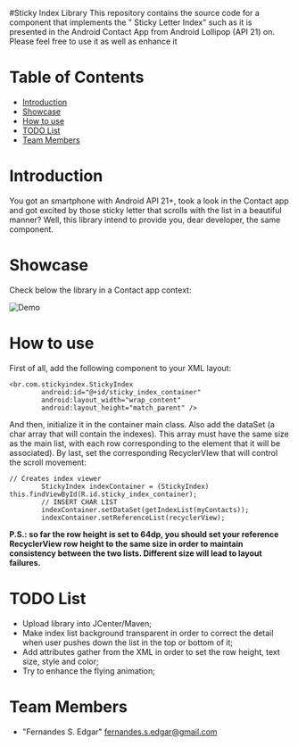 #Sticky Index Library
This repository contains the source code for a component that implements the " Sticky Letter Index" such as it is presented in the Android Contact App from Android Lollipop (API 21) on. Please feel free to use it as well as enhance it

# Table of Contents
* [Introduction](#intro)
* [Showcase](#showcase)
* [How to use](#how-to-use)
* [TODO List](#to-do)
* [Team Members](#team-members)


# <a name="intro"></a>Introduction
You got an smartphone with Android API 21+, took a look in the Contact app and got excited by those sticky letter that scrolls with the list in a beautiful manner? Well, this library intend to provide you, dear developer, the same component.

# <a name="showcase"></a>Showcase
Check below the library in a Contact app context:

![Demo](https://github.com/edsilfer/sticky-index/blob/master/app/demo/sticky_index_demo.gif)

# <a name="how-to-use"></a>How to use
First of all, add the following component to your XML layout:

```
<br.com.stickyindex.StickyIndex
        android:id="@+id/sticky_index_container"
        android:layout_width="wrap_content"
        android:layout_height="match_parent" />
```

And then, initialize it in the container main class. Also add the dataSet (a char array that will contain the indexes). This array must have the same size as the main list, with each row corresponding to the element that it will be associated). By last, set the corresponding RecyclerVIew that will control the scroll movement:

```
// Creates index viewer
        StickyIndex indexContainer = (StickyIndex) this.findViewById(R.id.sticky_index_container);
        // INSERT CHAR LIST
        indexContainer.setDataSet(getIndexList(myContacts));
        indexContainer.setReferenceList(recyclerView);
```

**P.S.: so far the row height is set to 64dp, you should set your reference RecyclerView row height to the same size in order to maintain consistency between the two lists. Different size will lead to layout failures.**

# <a name="to-do"></a>TODO List
* Upload library into JCenter/Maven;
* Make index list background transparent in order to correct the detail when user pushes down the list in the top or bottom of it;
* Add attributes gather from the XML in order to set the row height, text size, style and color;
* Try to enhance the flying animation;

# <a name="team-members"></a>Team Members
* "Fernandes S. Edgar" <fernandes.s.edgar@gmail.com>
